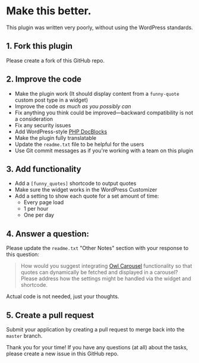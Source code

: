 # Make this better.

This plugin was written very poorly, without using the WordPress standards.

## 1. Fork this plugin

Please create a fork of this GitHub repo.

## 2. Improve the code

- Make the plugin work (It should display content from a `funny-quote` custom post type in a widget)
- Improve the code _as much as you possibly can_
- Fix anything you think could be improved—backward compatibility is not a consideration
- Fix any security issues
- Add WordPress-style [PHP DocBlocks](https://make.wordpress.org/core/handbook/best-practices/inline-documentation-standards/php/)
- Make the plugin fully translatable
- Update the `readme.txt` file to be helpful for the users
- Use Git commit messages as if you're working with a team on this plugin

## 3. Add functionality

- Add a `[funny_quotes]` shortcode to output quotes
- Make sure the widget works in the WordPress Customizer
- Add a setting to show each quote for a set amount of time:
    - Every page load
    - 1 per hour
    - One per day

## 4. Answer a question:

Please update the `readme.txt` "Other Notes" section with your response to this question:

> How would you suggest integrating [Owl Carousel](http://owlgraphic.com/owlcarousel/) functionality so that quotes can dynamically be fetched and displayed in a carousel? Please address how the settings might be handled via the widget and shortcode.

Actual code is not needed, just your thoughts.

## 5. Create a pull request

Submit your application by creating a pull request to merge back into the `master` branch.

Thank you for your time! If you have any questions (at all) about the tasks, please create a new issue in this GitHub repo.